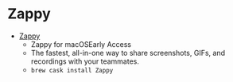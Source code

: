 # Zappy
- [Zappy](https://zapier.com/zappy)
  -  Zappy for macOSEarly Access
  - The fastest, all-in-one way to share screenshots, GIFs, and recordings with your teammates.
  - `brew cask install Zappy`
